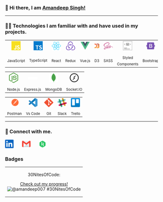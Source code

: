 <div>

### 👋 Hi there, I am <a href="https://amandeep-singh.web.app/">Amandeep Singh!</a>

</div>

---

### 👩‍💻 Technologies I am familiar with and have used in my projects.

<table >
	<tr align="center">
		<td >
			<img src="/.github/icons/javascript.svg" width="30"/>
		</td>
		<td>
			<img src="/.github/icons/typescript.svg" width="30"/>
		</td>
		<td >
			<img src="/.github/icons/react.svg" width="30"/>
		</td>	
		<td >
			<img src="/.github/icons/redux.svg" width="30"/>
		</td>	
		<td >
			<img src="/.github/icons/vue-js.svg" width="30"/>
		</td>
		<td >
			<img src="/.github/icons/d3.svg" width="30"/>
		</td>
		<td>
			<img src="/.github/icons/sass.svg" width="30"/>
		</td>
		<td>
			<img src="/.github/icons/styled-components.svg" width="30"/>
		</td>
		<td >
			<img src="/.github/icons/bootstrap.svg" width="30"/>
		</td>
		<td>
			<img src="/.github/icons/semantic-ui.svg" width="30"/>
		</td>
		<td>
			<img src="/.github/icons/materialui.svg" width="30"/>
		</td>
    </tr>
    <tr align="center" >
	    <td><sub>JavaScript</sub></td>
			<td><sub>TypeScript<sub></td>
    	<td><sub>React</sub></td>
    	<td><sub>Redux</sub></td>
    	<td><sub>Vue.js</sub></td>
			<td><sub>D3</sub></td>
			<td><sub>SASS</sub></td>
			<td><sub>Styled Components</sub></td>
			<td><sub>Bootstrap</sub></td>
			<td><sub>Semantic UI</sub></td>
			<td><sub>Material UI</sub></td>
    </tr>
</table>
<table >
	<tr align="center">
		<td >
			<img src="/.github/icons/nodejs.svg" width="30"/>
		</td>
		<td >
			<img src="/.github/icons/express.svg" width="30"/>
		</td>
		<td>
			<img src="/.github/icons/mongodb.svg" width="30"/>
		</td>
		<td>
			<img src="/.github/icons/socketio.svg" width="30"/>
		</td>
	</tr>
	<tr align="center">
		<td><sub>Node.js</sub></td>
		<td><sub>Express.js</sub></td>
		<td><sub>MongoDB</sub></td>
		<td><sub>Socket.IO</sub></td>
	</tr>
</table>
<table >
	<tr align="center">
		<td >
			<img src="/.github/icons/postman.svg" width="30"/>
		</td>
		<td >
			<img src="/.github/icons/visual-studio-code.svg" width="30"/>
		</td>
		<td>
			<img src="/.github/icons/git.svg" width="30"/>
		</td>
		<td>
			<img src="/.github/icons/slack.svg" width="30"/>
		</td>
		<td>
			<img src="/.github/icons/trello.svg" width="30"/>
		</td>
	</tr>
	<tr align="center">
		<td><sub>Postman</sub></td>
		<td><sub>Vs Code</sub></td>
		<td><sub>Git</sub></td>
		<td><sub>Slack</sub></td>
		<td><sub>Trello</sub></td>
	</tr>
</table>

---

### 🤝 Connect with me.

<p align="left">
<a href="https://www.linkedin.com/in/amandeep-singh-0803/"><img src="/.github/icons/linkedin.svg" width="28"></a>&nbsp;&nbsp;&nbsp;&nbsp;&nbsp;&nbsp;
<a href="mailto:amandeep.singh.fsd@gmail.com"><img src="/.github/icons/email.svg" width="28"></a>&nbsp;&nbsp;&nbsp;&nbsp;&nbsp;&nbsp;
<a href="https://www.hackerrank.com/amandeeps0803?hr_r=1"><img src="/.github/icons/hackerrank.svg" width="28"></a>&nbsp;&nbsp;&nbsp;&nbsp;&nbsp;&nbsp;
</p>

### Badges

<table >
	<tr align="center">
		<td >
			<p>30NitesOfCode:</p>

[Check out my progress!](https://www.codedex.io/@amandeep007/30-nites-of-code)  
![@amandeep007 #30NitesOfCode](https://www.codedex.io/api/petStatus?user=amandeep007)
		</td>
	</tr>
</table>



